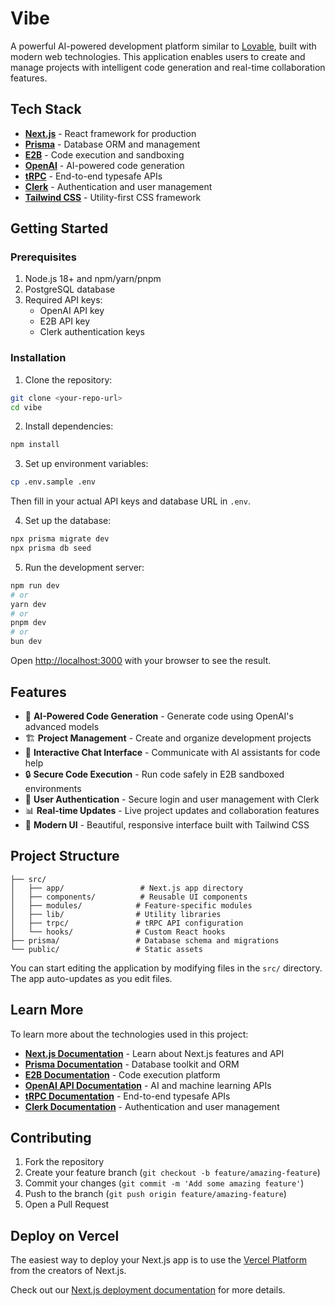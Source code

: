 # Vibe

A powerful AI-powered development platform similar to [Lovable](https://lovable.dev), built with modern web technologies. This application enables users to create and manage projects with intelligent code generation and real-time collaboration features.

## Tech Stack

- **[Next.js](https://nextjs.org)** - React framework for production
- **[Prisma](https://prisma.io)** - Database ORM and management
- **[E2B](https://e2b.dev)** - Code execution and sandboxing
- **[OpenAI](https://openai.com)** - AI-powered code generation
- **[tRPC](https://trpc.io)** - End-to-end typesafe APIs
- **[Clerk](https://clerk.com)** - Authentication and user management
- **[Tailwind CSS](https://tailwindcss.com)** - Utility-first CSS framework

## Getting Started

### Prerequisites

1. Node.js 18+ and npm/yarn/pnpm
2. PostgreSQL database
3. Required API keys:
   - OpenAI API key
   - E2B API key
   - Clerk authentication keys

### Installation

1. Clone the repository:
```bash
git clone <your-repo-url>
cd vibe
```

2. Install dependencies:
```bash
npm install
```

3. Set up environment variables:
```bash
cp .env.sample .env
```
Then fill in your actual API keys and database URL in `.env`.

4. Set up the database:
```bash
npx prisma migrate dev
npx prisma db seed
```

5. Run the development server:

```bash
npm run dev
# or
yarn dev
# or
pnpm dev
# or
bun dev
```

Open [http://localhost:3000](http://localhost:3000) with your browser to see the result.

## Features

- 🤖 **AI-Powered Code Generation** - Generate code using OpenAI's advanced models
- 🏗️ **Project Management** - Create and organize development projects
- 💬 **Interactive Chat Interface** - Communicate with AI assistants for code help
- 🔒 **Secure Code Execution** - Run code safely in E2B sandboxed environments
- 👥 **User Authentication** - Secure login and user management with Clerk
- 📊 **Real-time Updates** - Live project updates and collaboration features
- 🎨 **Modern UI** - Beautiful, responsive interface built with Tailwind CSS

## Project Structure

```
├── src/
│   ├── app/                 # Next.js app directory
│   ├── components/          # Reusable UI components
│   ├── modules/            # Feature-specific modules
│   ├── lib/                # Utility libraries
│   ├── trpc/               # tRPC API configuration
│   └── hooks/              # Custom React hooks
├── prisma/                 # Database schema and migrations
└── public/                 # Static assets
```

You can start editing the application by modifying files in the `src/` directory. The app auto-updates as you edit files.

## Learn More

To learn more about the technologies used in this project:

- **[Next.js Documentation](https://nextjs.org/docs)** - Learn about Next.js features and API
- **[Prisma Documentation](https://www.prisma.io/docs)** - Database toolkit and ORM
- **[E2B Documentation](https://e2b.dev/docs)** - Code execution platform
- **[OpenAI API Documentation](https://platform.openai.com/docs)** - AI and machine learning APIs
- **[tRPC Documentation](https://trpc.io/docs)** - End-to-end typesafe APIs
- **[Clerk Documentation](https://clerk.com/docs)** - Authentication and user management

## Contributing

1. Fork the repository
2. Create your feature branch (`git checkout -b feature/amazing-feature`)
3. Commit your changes (`git commit -m 'Add some amazing feature'`)
4. Push to the branch (`git push origin feature/amazing-feature`)
5. Open a Pull Request

## Deploy on Vercel

The easiest way to deploy your Next.js app is to use the [Vercel Platform](https://vercel.com/new?utm_medium=default-template&filter=next.js&utm_source=create-next-app&utm_campaign=create-next-app-readme) from the creators of Next.js.

Check out our [Next.js deployment documentation](https://nextjs.org/docs/app/building-your-application/deploying) for more details.
